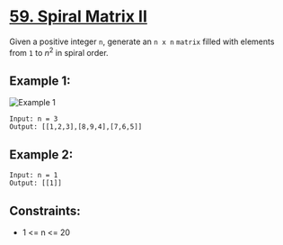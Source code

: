 # [59. Spiral Matrix II](https://leetcode.com/problems/spiral-matrix-ii/)

Given a positive integer `n`, generate an `n x n` `matrix` filled with elements from `1` to $n^2$ in spiral order.

## Example 1:

![Example 1](https://assets.leetcode.com/uploads/2020/11/13/spiraln.jpg)

```
Input: n = 3
Output: [[1,2,3],[8,9,4],[7,6,5]]
```

## Example 2:

```
Input: n = 1
Output: [[1]]
```

## Constraints:

- 1 <= n <= 20
